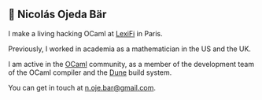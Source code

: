 ## :wave: Nicolás Ojeda Bär

I make a living hacking OCaml at [LexiFi](https://www.lexifi.com) in Paris.

Previously, I worked in academia as a mathematician in the US and the UK.

I am active in the [OCaml](https://github.com/ocaml/ocaml) community, as a member of the development team of the OCaml compiler and the [Dune](https://github.com/ocaml/dune) build system.

You can get in touch at [n.oje.bar@gmail.com](mailto:n.oje.bar@gmail.com).
